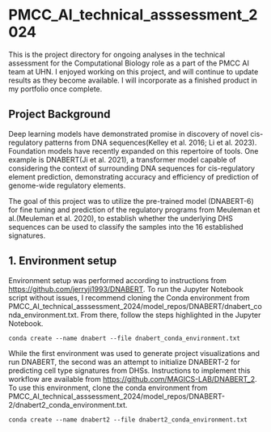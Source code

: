 # PMCC_AI_technical_asssessment_2024
This is the project directory for ongoing analyses in the technical assessment for the Computational Biology role as a part of the PMCC AI team at UHN. I enjoyed working on this project, and will continue to update results as they become available. I will incorporate as a finished product in my portfolio once complete.

## Project Background
Deep learning models have demonstrated promise in discovery of novel cis-regulatory patterns from DNA sequences(Kelley et al. 2016; Li et al. 2023). Foundation models have recently expanded on this repertoire of tools. One example is DNABERT(Ji et al. 2021), a transformer model capable of considering the context of surrounding DNA sequences for cis-regulatory element prediction, demonstrating accuracy and efficiency of prediction of genome-wide regulatory elements.

The goal of this project was to utilize the pre-trained model (DNABERT-6) for fine tuning and prediction of the regulatory programs from Meuleman et al.(Meuleman et al. 2020), to establish whether the underlying DHS sequences can be used to classify the samples into the 16 established signatures.

## 1. Environment setup

Environment setup was performed according to instructions from https://github.com/jerryji1993/DNABERT. To run the Jupyter Notebook script without issues, I recommend cloning the Conda environment from PMCC_AI_technical_asssessment_2024/model_repos/DNABERT/dnabert_conda_environment.txt. From there, follow the steps highlighted in the Jupyter Notebook.

```
conda create --name dnabert --file dnabert_conda_environment.txt
```

While the first environment was used to generate project visualizations and run DNABERT, the second was an attempt to initialize DNABERT-2 for predicting cell type signatures from DHSs. Instructions to implement this workflow are available from https://github.com/MAGICS-LAB/DNABERT_2. To use this environment, clone the conda environment from PMCC_AI_technical_asssessment_2024/model_repos/DNABERT-2/dnabert2_conda_environment.txt.

```
conda create --name dnabert2 --file dnabert2_conda_environment.txt
```
